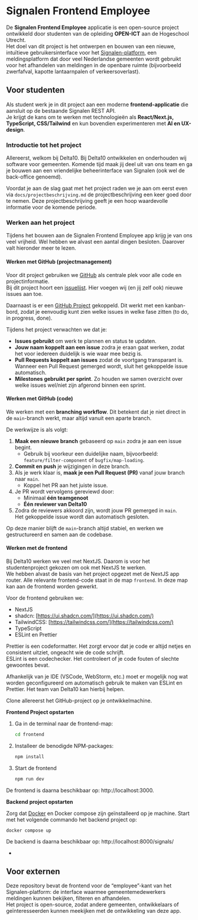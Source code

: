 # Signalen Frontend Employee

De **Signalen Frontend Employee** applicatie is een open-source project ontwikkeld door studenten van de opleiding **OPEN-ICT** aan de Hogeschool Utrecht.  
Het doel van dit project is het ontwerpen en bouwen van een nieuwe, intuïtieve gebruikersinterface voor het [Signalen-platform](https://signalen.org), een meldingsplatform dat door veel Nederlandse gemeenten wordt gebruikt voor het afhandelen van meldingen in de openbare ruimte (bijvoorbeeld zwerfafval, kapotte lantaarnpalen of verkeersoverlast).

## Voor studenten
Als student werk je in dit project aan een moderne **frontend-applicatie** die aansluit op de bestaande Signalen REST API.  
Je krijgt de kans om te werken met technologieën als **React/Next.js, TypeScript, CSS/Tailwind** en kun bovendien experimenteren met **AI en UX-design**.

### Introductie tot het project
Allereerst, welkom bij Delta10. Bij Delta10 ontwikkelen en onderhouden wij software voor gemeenten. Komende tijd maak jij deel uit van ons team en ga je bouwen aan een vriendelijke beheerinterface van Signalen (ook wel de back-office genoemd). 

Voordat je aan de slag gaat met het project raden we je aan om eerst even via ``docs/projectbeschrijving.md`` de projectbeschrijving een keer goed door te nemen. Deze projectbeschrijving geeft je een hoop waardevolle informatie voor de komende periode.

### Werken aan het project
Tijdens het bouwen aan de Signalen Frontend Employee app krijg je van ons veel vrijheid. Wel hebben we alvast een aantal dingen besloten. Daarover valt hieronder meer te lezen.

#### Werken met GitHub (projectmanagement)
Voor dit project gebruiken we [GitHub](https://github.com/delta10/signalen-frontend-employee) als centrale plek voor alle code en projectinformatie.  
Bij dit project hoort een [issuelijst](https://github.com/delta10/signalen-frontend-employee/issues). Hier voegen wij (en jij zelf ook) nieuwe issues aan toe.

Daarnaast is er een [GitHub Project](https://github.com/orgs/delta10/projects/16) gekoppeld. Dit werkt met een kanban-bord, zodat je eenvoudig kunt zien welke issues in welke fase zitten (to do, in progress, done).

Tijdens het project verwachten we dat je:
- **Issues gebruikt** om werk te plannen en status te updaten.
- **Jouw naam koppelt aan een issue** zodra je eraan gaat werken, zodat het voor iedereen duidelijk is wie waar mee bezig is.
- **Pull Requests koppelt aan issues** zodat de voortgang transparant is. Wanneer een Pull Request gemerged wordt, sluit het gekoppelde issue automatisch.
- **Milestones gebruikt per sprint**. Zo houden we samen overzicht over welke issues wel/niet zijn afgerond binnen een sprint.

#### Werken met GitHub (code)
We werken met een **branching workflow**. Dit betekent dat je niet direct in de `main`-branch werkt, maar altijd vanuit een aparte branch.

De werkwijze is als volgt:
1. **Maak een nieuwe branch** gebaseerd op `main` zodra je aan een issue begint.
    - Gebruik bij voorkeur een duidelijke naam, bijvoorbeeld:  
      `feature/filter-component` of `bugfix/map-loading`.
2. **Commit en push** je wijzigingen in deze branch.
3. Als je werk klaar is, **maak je een Pull Request (PR)** vanaf jouw branch naar `main`.
    - Koppel het PR aan het juiste issue.
4. Je PR wordt vervolgens gereviewd door:
    - Minimaal **één teamgenoot**
    - **Één reviewer van Delta10**
5. Zodra de reviewers akkoord zijn, wordt jouw PR gemerged in `main`.  
   Het gekoppelde issue wordt dan automatisch gesloten. 

Op deze manier blijft de `main`-branch altijd stabiel, en werken we gestructureerd en samen aan de codebase.

#### Werken met de frontend

Bij Delta10 werken we veel met NextJS. Daarom is voor het studentenproject gekozen om ook met NextJS te werken.  
We hebben alvast de basis van het project opgezet met de NextJS app router. Alle relevante frontend-code staat in de map `frontend`. In deze map kan aan de frontend worden gewerkt.

Voor de frontend gebruiken we:
- NextJS
- shadcn: [https://ui.shadcn.com/](https://ui.shadcn.com/)
- TailwindCSS: [https://tailwindcss.com/](https://tailwindcss.com/)
- TypeScript
- ESLint en Prettier

Prettier is een codeformatter. Het zorgt ervoor dat je code er altijd netjes en consistent uitziet, ongeacht wie de code schrijft.  
ESLint is een codechecker. Het controleert of je code fouten of slechte gewoontes bevat.

Afhankelijk van je IDE (VSCode, WebStorm, etc.) moet er mogelijk nog wat worden geconfigureerd om automatisch gebruik te maken van ESLint en Prettier. Het team van Delta10 kan hierbij helpen.

Clone allereerst het GitHub-project op je ontwikkelmachine.

**Frontend Project opstarten**

1. Ga in de terminal naar de frontend-map:
   ```bash
   cd frontend
   ```
2. Installeer de benodigde NPM-packages:
   ```bash
   npm install
   ```
3. Start de frontend
   ```bash
   npm run dev
   ```

De frontend is daarna beschikbaar op: http://localhost:3000. 

**Backend project opstarten**

Zorg dat [Docker](http://docker.com/) en Docker compose zijn geïnstalleerd op je machine. Start met het volgende commando het backend project op:

```
docker compose up
```

De backend is daarna beschikbaar op: http://localhost:8000/signals/

- 

## Voor externen
Deze repository bevat de frontend voor de “employee”-kant van het Signalen-platform: de interface waarmee gemeentemedewerkers meldingen kunnen bekijken, filteren en afhandelen.  
Het project is open-source, zodat andere gemeenten, ontwikkelaars of geïnteresseerden kunnen meekijken met de ontwikkeling van deze app.
